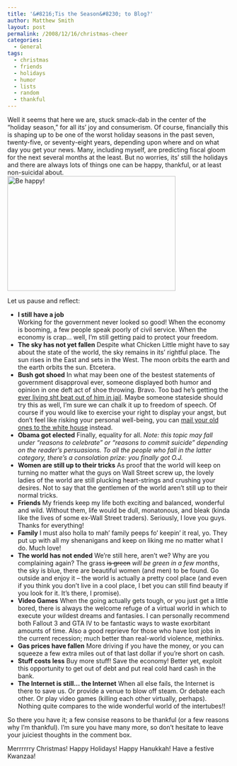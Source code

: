```yaml
---
title: '&#8216;Tis the Season&#8230; to Blog?'
author: Matthew Smith
layout: post
permalink: /2008/12/16/christmas-cheer
categories:
  - General
tags:
  - christmas
  - friends
  - holidays
  - humor
  - lists
  - random
  - thankful
---
```

Well it seems that here we are, stuck smack-dab in the center of the &#8220;holiday season,&#8221; for all its&#8217; joy and consumerism. Of course, financially this is shaping up to be one of the worst holiday seasons in the past seven, twenty-five, or seventy-eight years, depending upon where and on what day you get your news. Many, including myself, are predicting fiscal gloom for the next several months at the least. But no worries, its&#8217; still the holidays and there are always lots of things one can be happy, thankful, or at least non-suicidal about.<img class="right" title="Be happy! And yes, I used this same picture last Christmas." src="http://archive.digivation.net/wp-content/uploads/2007/12/charliebrowntree.jpg" alt="Be happy!" width="380" height="259" />

Let us pause and reflect:

*   **I still have a job**  
    Working for the government never looked so good! When the economy is booming, a few people speak poorly of civil service. When the economy is crap&#8230; well, I&#8217;m still getting paid to protect your freedom.
*   **The sky has not yet fallen**
    Despite what Chicken Little might have to say about the state of the world, the sky remains in its&#8217; rightful place. The sun rises in the East and sets in the West. The moon orbits the earth and the earth orbits the sun. Etcetera.
*   **Bush got shoed** 
    In what may been one of the bestest statements of government disapproval ever, someone displayed both humor and opinion in one deft act of shoe throwing. Bravo. Too bad he&#8217;s getting the [ever living sht beat out of him in jail][1]. Maybe someone stateside should try this as well, I&#8217;m sure we can chalk it up to freedom of speech. Of course if you would like to exercise your right to display your angst, but don&#8217;t feel like risking your personal well-being, you can [mail your old ones to the white house][2] instead.
*   **Obama got elected** 
    Finally, equality for all. *Note: this topic may fall under &#8220;reasons to celebrate&#8221; or &#8220;reasons to commit suicide&#8221; depending on the reader&#8217;s persuasions. To all the people who fall in the latter category, there&#8217;s a consolation prize: you finally got O.J.*
*   **Women are still up to their tricks**
    As proof that the world will keep on turning no matter what the guys on Wall Street screw up, the lovely ladies of the world are still plucking heart-strings and crushing your desires. Not to say that the gentlemen of the world aren&#8217;t still up to their normal tricks.
*   **Friends**
    My friends keep my life both exciting and balanced, wonderful and wild. Without them, life would be dull, monatonous, and bleak (kinda like the lives of some ex-Wall Street traders). Seriously, I love you guys. Thanks for everything!
*   **Family**
    I must also holla to mah&#8217; family peeps fo&#8217; keepin&#8217; it real, yo. They put up with all my shenanigans and keep on liking me no matter what I do. Much love!
*   **The world has not ended**
    We&#8217;re still here, aren&#8217;t we? Why are you complaining again? The grass <span style="text-decoration: line-through;">is green</span> *will be green in a few months*, the sky is blue, there are beautiful women (and men) to be found. Go outside and enjoy it &#8211; the world is actually a pretty cool place (and even if you think you don&#8217;t live in a cool place, I bet you can still find beauty if you look for it. It&#8217;s there, I promise).
*   **Video Games**
    When the going actually gets tough, or you just get a little bored, there is always the welcome refuge of a virtual world in which to execute your wildest dreams and fantasies. I can personally recommend both Fallout 3 and GTA IV to be fantastic ways to waste exorbitant amounts of time. Also a good reprieve for those who have lost jobs in the current recession; much better than real-world violence, methinks.
*   **Gas prices have fallen**
    More driving if you have the money, or you can squeeze a few extra miles out of that last dollar if you&#8217;re short on cash.
*   **Stuff costs less**
    Buy more stuff! Save the economy! Better yet, exploit this opportunity to get out of debt and put real cold hard cash in the bank.
*   **The Internet is still&#8230; the Internet**
    When all else fails, the Internet is there to save us. Or provide a venue to blow off steam. Or debate each other. Or play video games (killing each other virtually, perhaps). Nothing quite compares to the wide wonderful world of the intertubes!!

So there you have it; a few consise reasons to be thankful (or a few reasons why I&#8217;m thankful). I&#8217;m sure you have many more, so don&#8217;t hesitate to leave your juiciest thoughts in the comment box.

Merrrrrry Christmas! Happy Holidays! Happy Hanukkah! Have a festive Kwanzaa!

 [1]: http://www.guardian.co.uk/media/2008/dec/16/iraqi-shoe-thrower
 [2]: http://www.mideastyouth.com/2008/12/15/mail-your-shoes-to-president-bush-campaign/
